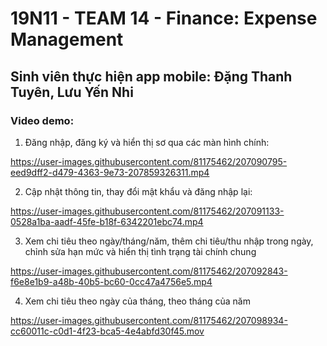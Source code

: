 # 19N11 - TEAM 14 - Finance: Expense Management

## Sinh viên thực hiện app mobile: Đặng Thanh Tuyên, Lưu Yến Nhi 

### Video demo:

1. Đăng nhập, đăng ký và hiển thị sơ qua các màn hình chính:

https://user-images.githubusercontent.com/81175462/207090795-eed9dff2-d479-4363-9e73-207859326311.mp4

2. Cập nhật thông tin, thay đổi mật khẩu và đăng nhập lại:

https://user-images.githubusercontent.com/81175462/207091133-0528a1ba-aadf-45fe-b18f-6342201ebc74.mp4

3. Xem chi tiêu theo ngày/tháng/năm, thêm chi tiêu/thu nhập trong ngày, chỉnh sửa hạn mức và hiển thị tình trạng tài chính chung

https://user-images.githubusercontent.com/81175462/207092843-f6e8e1b9-a48b-40b5-bc60-0cc47a4756e5.mp4

4. Xem chi tiêu theo ngày của tháng, theo tháng của năm

https://user-images.githubusercontent.com/81175462/207098934-cc60011c-c0d1-4f23-bca5-4e4abfd30f45.mov


